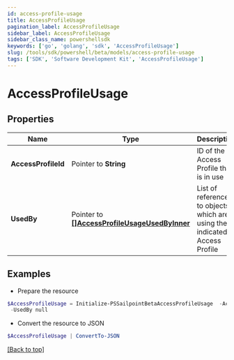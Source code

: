 ```yaml
---
id: access-profile-usage
title: AccessProfileUsage
pagination_label: AccessProfileUsage
sidebar_label: AccessProfileUsage
sidebar_class_name: powershellsdk
keywords: ['go', 'golang', 'sdk', 'AccessProfileUsage'] 
slug: /tools/sdk/powershell/beta/models/access-profile-usage
tags: ['SDK', 'Software Development Kit', 'AccessProfileUsage']
---
```



# AccessProfileUsage

## Properties

Name | Type | Description | Notes
------------ | ------------- | ------------- | -------------
**AccessProfileId** |  Pointer to **String** | ID of the Access Profile that is in use | [optional] 
**UsedBy** |  Pointer to [**[]AccessProfileUsageUsedByInner**](access-profile-usage-used-by-inner) | List of references to objects which are using the indicated Access Profile | [optional] 

## Examples

- Prepare the resource
```powershell
$AccessProfileUsage = Initialize-PSSailpointBetaAccessProfileUsage  -AccessProfileId 2c91808876438bbb017668c21919ecca `
 -UsedBy null
```

- Convert the resource to JSON
```powershell
$AccessProfileUsage | ConvertTo-JSON
```


[[Back to top]](#) 

